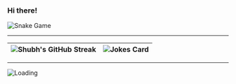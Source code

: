 ### Hi there!

![Snake Game](https://scorchy38.github.io/scorchy38/github-contribution-grid-snake-dark.svg)

---

| ![Shubh's GitHub Streak](https://github-readme-streak-stats-eight.vercel.app?user=scorchy38&theme=dark) | ![Jokes Card](https://readme-jokes.vercel.app/api) |
| --- | --- |

---

<img align="left" src = "https://profile-counter.glitch.me/scorchy38/count.svg" alt ="Loading">
